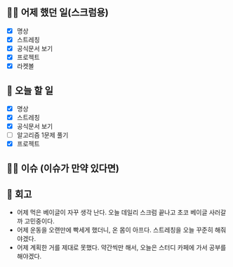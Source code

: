 ## ✍🏻 어제 했던 일(스크럼용)

- [x] 명상
- [x] 스트레칭
- [x] 공식문서 보기
- [x] 프로젝트
- [x] 라켓볼

## 📑 오늘 할 일

- [x] 명상
- [x] 스트레칭
- [x] 공식문서 보기
- [ ] 알고리즘 1문제 풀기
- [x] 프로젝트

## 🙏🏻 이슈 (이슈가 만약 있다면)

## 💬 회고

- 어제 먹은 베이글이 자꾸 생각 난다. 오늘 데일리 스크럼 끝나고 초코 베이글 사러갈까 고민중이다.
- 어제 운동을 오랜만에 빡세게 했더니, 온 몸이 아프다. 스트레칭을 오늘 꾸준히 해줘야겠다.
- 어제 계획한 거를 제대로 못했다. 약간씩만 해서, 오늘은 스터디 카페에 가서 공부를 해야겠다.
